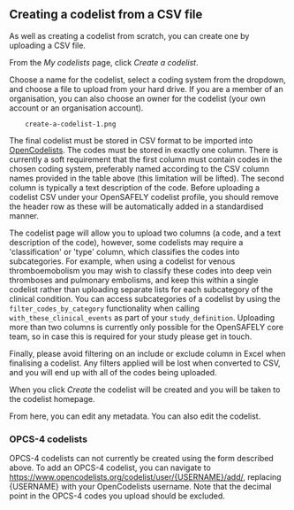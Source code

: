## Creating a codelist from a CSV file

As well as creating a codelist from scratch, you can create one by uploading a CSV file.

From the _My codelists_ page, click _Create a codelist_.

Choose a name for the codelist, select a coding system from the dropdown,
and choose a file to upload from your hard drive.  If you are a member of an organisation, you can also choose an owner for the codelist (your own account or an organisation account).

        create-a-codelist-1.png

The final codelist must be stored in CSV format to be imported 
into [OpenCodelists](https://www.opencodelists.org). The codes must be stored in exactly one column.
There is currently a soft requirement that the first column must contain codes in the chosen coding system, preferably named according to the CSV column names provided in the table above (this limitation will be lifted). The second column is typically a text description of the code. Before uploading a codelist CSV under your OpenSAFELY codelist profile, you should remove the header row as these will be automatically added in a standardised manner.

The codelist page will allow you to upload two columns (a code, and a text description of the code), however, some codelists may require a 'classification' or 'type' column, which classifies the codes into subcategories. For example, when using a codelist for venous thromboemobolism you may wish to classify these codes into deep vein thromboses and pulmonary embolisms, and keep this within a single codelist rather than uploading separate lists for each subcategory of the clinical condition. You can access subcategories of a codelist by using the `filter_codes_by_category` functionality when calling `with_these_clinical_events` as part of your `study_definition`. Uploading more than two columns is currently only possible for the OpenSAFELY core team, so in case this is required for your study please get in touch.

Finally, please avoid filtering on an include or exclude column in Excel when finalising a codelist. Any filters applied will be lost when converted to CSV, and you will end up with all of the codes being uploaded.

When you click _Create_ the codelist will be created and you will be taken to the codelist homepage.

From here, you can edit any metadata.
You can also edit the codelist.

### OPCS-4 codelists

OPCS-4 codelists can not currently be created using the form described above. To add an OPCS-4 codelist, you can navigate to https://www.opencodelists.org/codelist/user/{USERNAME}/add/, replacing {USERNAME} with your OpenCodelists username. Note that the decimal point in the OPCS-4 codes you upload should be excluded.

